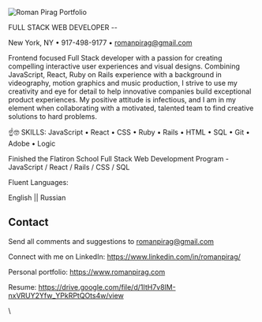 ![Roman Pirag Portfolio](https://i.imgur.com/5ELk2TB.png)

FULL STACK WEB DEVELOPER --

New York, NY • 917-498-9177 • romanpirag@gmail.com 

Frontend focused Full Stack developer with a passion for creating compelling interactive user experiences and visual designs. Combining JavaScript, React, Ruby on Rails experience with a background in videography, motion graphics and music production, I strive to use my creativity and eye for detail to help innovative companies build exceptional product experiences. My positive attitude is infectious, and I am in my element when collaborating with a motivated, talented team to find creative solutions to hard problems.

☝️🤓 SKILLS: JavaScript • React • CSS • Ruby • Rails • HTML • SQL • Git • Adobe • Logic 

Finished the Flatiron School Full Stack Web Development Program - JavaScript / React / Rails / CSS / SQL

Fluent Languages: 

English || Russian

## Contact

Send all comments and suggestions to romanpirag@gmail.com

Connect with me on LinkedIn: 
https://www.linkedin.com/in/romanpirag/

Personal portfolio: 
https://www.romanpirag.com 

Resume: 
https://drive.google.com/file/d/1ItH7v8lM-nxVRUY2Yfw_YPkRPtQOts4w/view

\